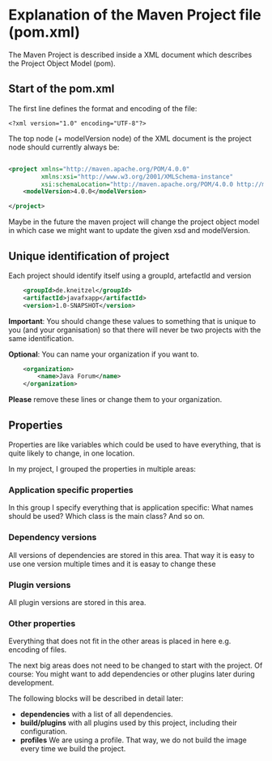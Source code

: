 # Explanation of the Maven Project file (pom.xml)

The Maven Project is described inside a XML document which describes the Project Object Model (pom).

## Start of the pom.xml
The first line defines the format and encoding of the file:
```
<?xml version="1.0" encoding="UTF-8"?> 
```

The top node (+ modelVersion node) of the XML document is the project node should currently always be:
```xml

<project xmlns="http://maven.apache.org/POM/4.0.0"
         xmlns:xsi="http://www.w3.org/2001/XMLSchema-instance"
         xsi:schemaLocation="http://maven.apache.org/POM/4.0.0 http://maven.apache.org/xsd/maven-4.0.0.xsd">
    <modelVersion>4.0.0</modelVersion>

</project>
```

Maybe in the future the maven project will change the project object model in which case we might want to update
the given xsd and modelVersion.

## Unique identification of project

Each project should identify itself using a groupId, artefactId and version
```xml
    <groupId>de.kneitzel</groupId>
    <artifactId>javafxapp</artifactId>
    <version>1.0-SNAPSHOT</version>
```
**Important**: You should change these values to something that is unique to you (and your organisation) so
that there will never be two projects with the same identification.

**Optional**: You can name your organization if you want to.
```xml
    <organization>
        <name>Java Forum</name>
    </organization>
```
**Please** remove these lines or change them to your organization.

## Properties

Properties are like variables which could be used to have everything, that is quite likely to change, in one location.

In my project, I grouped the properties in multiple areas:

### Application specific properties
In this group I specify everything that is application specific: What names should be used?
Which class is the main class? And so on.

### Dependency versions
All versions of dependencies are stored in this area. That way it is easy to use one version multiple times
and it is easay to change these

### Plugin versions
All plugin versions are stored in this area.

### Other properties
Everything that does not fit in the other areas is placed in here e.g. encoding of files.

The next big areas does not need to be changed to start with the project. Of course: You might want to add dependencies
or other plugins later during development.

The following blocks will be described in detail later:
- **dependencies** with a list of all dependencies.
- **build/plugins** with all plugins used by this project, including their configuration.
- **profiles** We are using a profile. That way, we do not build the image every time we build the project.
